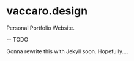# vaccaro.design
Personal Portfolio Website. 

-- TODO

Gonna rewrite this with Jekyll soon. Hopefully....
